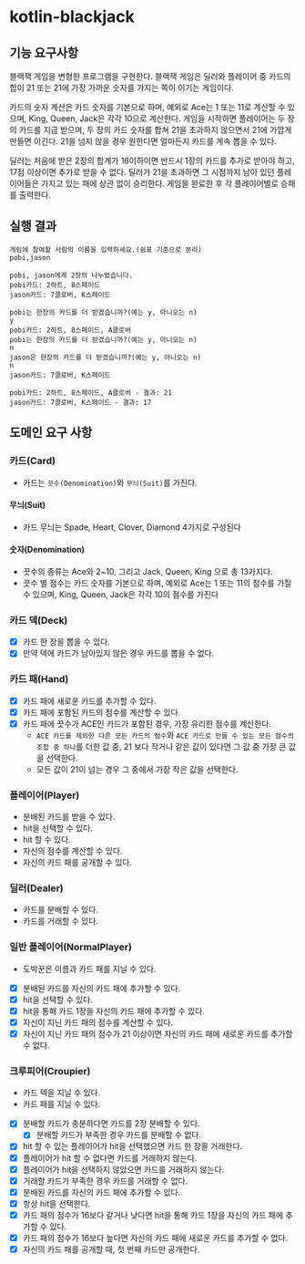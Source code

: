 # kotlin-blackjack

## 기능 요구사항

블랙잭 게임을 변형한 프로그램을 구현한다. 블랙잭 게임은 딜러와 플레이어 중 카드의 합이 21 또는 21에 가장 가까운 숫자를 가지는 쪽이 이기는 게임이다.

카드의 숫자 계산은 카드 숫자를 기본으로 하며, 예외로 Ace는 1 또는 11로 계산할 수 있으며, King, Queen, Jack은 각각 10으로 계산한다. 게임을 시작하면 플레이어는 두 장의 카드를 지급 받으며,
두 장의 카드 숫자를 합쳐 21을 초과하지 않으면서 21에 가깝게 만들면 이긴다. 21을 넘지 않을 경우 원한다면 얼마든지 카드를 계속 뽑을 수 있다.

딜러는 처음에 받은 2장의 합계가 16이하이면 반드시 1장의 카드를 추가로 받아야 하고, 17점 이상이면 추가로 받을 수 없다.
딜러가 21을 초과하면 그 시점까지 남아 있던 플레이어들은 가지고 있는 패에 상관 없이 승리한다.
게임을 완료한 후 각 플레이어별로 승패를 출력한다.

## 실행 결과

```
게임에 참여할 사람의 이름을 입력하세요.(쉼표 기준으로 분리)
pobi,jason

pobi, jason에게 2장의 나누었습니다.
pobi카드: 2하트, 8스페이드
jason카드: 7클로버, K스페이드

pobi는 한장의 카드를 더 받겠습니까?(예는 y, 아니오는 n)
y
pobi카드: 2하트, 8스페이드, A클로버
pobi는 한장의 카드를 더 받겠습니까?(예는 y, 아니오는 n)
n
jason은 한장의 카드를 더 받겠습니까?(예는 y, 아니오는 n)
n
jason카드: 7클로버, K스페이드

pobi카드: 2하트, 8스페이드, A클로버 - 결과: 21
jason카드: 7클로버, K스페이드 - 결과: 17
```

## 도메인 요구 사항

### 카드(Card)
- 카드는 `끗수(Denomination)`와 `무늬(Suit)`를 가진다.

#### 무늬(Suit)
- 카드 무늬는 Spade, Heart, Clover, Diamond 4가지로 구성된다

#### 숫자(Denomination)
- 끗수의 종류는 Ace와 2~10, 그리고 Jack, Queen, King 으로 총 13가지다.
- 끗수 별 점수는 카드 숫자를 기본으로 하며, 예외로 Ace는 1 또는 11의 점수를 가질 수 있으며, King, Queen, Jack은 각각 10의 점수를 가진다

### 카드 덱(Deck)
- [x] 카드 한 장을 뽑을 수 있다.
- [x] 만약 덱에 카드가 남아있지 않은 경우 카드를 뽑을 수 없다.

### 카드 패(Hand)
- [x] 카드 패에 새로운 카드를 추가할 수 있다.
- [x] 카드 패에 포함된 카드의 점수를 계산할 수 있다.
- [x] 카드 패에 끗수가 ACE인 카드가 포함된 경우, 가장 유리한 점수를 계산한다.
  - `ACE 카드를 제외한 다른 모든 카드의 점수`와 `ACE 카드로 만들 수 있는 모든 점수의 조합 중 하나`를 더한 값 중, 21 보다 작거나 같은 값이 있다면 그 값 중 가장 큰 값을 선택한다.
  - 모든 값이 21이 넘는 경우 그 중에서 가장 작은 값을 선택한다.

### 플레이어(Player)
- 분배된 카드를 받을 수 있다.
- hit을 선택할 수 있다.
- hit 할 수 있다.
- 자신의 점수를 계산할 수 있다.
- 자신의 카드 패를 공개할 수 있다.

### 딜러(Dealer)
- 카드를 분배할 수 있다.
- 카드를 거래할 수 있다.

### 일반 플레이어(NormalPlayer)
- 도박꾼은 이름과 카드 패를 지닐 수 있다.
- [x] 분배된 카드를 자신의 카드 패에 추가할 수 있다.
- [x] hit을 선택할 수 있다.
- [x] hit을 통해 카드 1장을 자신의 카드 패에 추가할 수 있다.
- [x] 자신이 지닌 카드 패의 점수를 계산할 수 있다.
- [x] 자신이 지닌 카드 패의 점수가 21 이상이면 자신의 카드 패에 새로운 카드를 추가할 수 없다.

### 크루피어(Croupier)
- 카드 덱을 지닐 수 있다.
- 카드 패를 지닐 수 있다.
- [x] 분배할 카드가 충분하다면 카드를 2장 분배할 수 있다.
  - [x] 분배할 카드가 부족한 경우 카드를 분배할 수 없다.
- [x] hit 할 수 있는 플레이어가 hit을 선택했으면 카드 한 장을 거래한다.
- [x] 플레이어가 hit 할 수 없다면 카드를 거래하지 않는다.
- [x] 플레이어가 hit을 선택하지 않았으면 카드를 거래하지 않는다.
- [x] 거래할 카드가 부족한 경우 카드를 거래할 수 없다.
- [x] 분배된 카드를 자신의 카드 패에 추가할 수 있다.
- [x] 항상 hit을 선택한다.
- [x] 카드 패의 점수가 16보다 같거나 낮다면 hit을 통해 카드 1장을 자신의 카드 패에 추가할 수 있다.
- [x] 카드 패의 점수가 16보다 높다면 자신의 카드 패에 새로운 카드를 추가할 수 없다.
- [x] 자신의 카드 패를 공개할 때, 첫 번째 카드만 공개한다.
